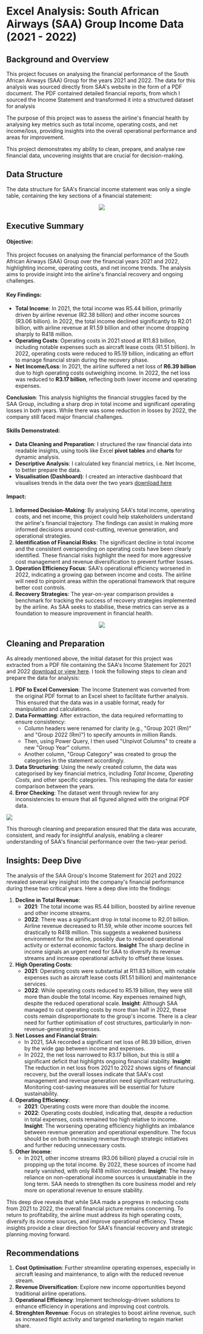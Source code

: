# Excel Analysis: South African Airways (SAA) Group Income Data (2021 - 2022)

## Background and Overview
This project focuses on analysing the financial performance of the South African Airways (SAA) Group for the years 2021 and 2022. The data for this analysis was sourced directly from SAA's website in the form of a PDF document. The PDF contained detailed financial reports, from which I sourced the Income Statement and transformed it into a structured dataset for analysis

The purpose of this project was to assess the airline's financial health by analysing key metrics such as total income, operating costs, and net income/loss, providing insights into the overall operational performance and areas for improvement.

This project demonstrates my ability to clean, prepare, and analyse raw financial data, uncovering insights that are crucial for decision-making.

## Data Structure
The data structure for SAA's financial income statement was only a single table, containing the key sections of a financial statement:

<p align="center">
<img src="Data Structure.png">
</p>

## Executive Summary
#### Objective:
This project focuses on analysing the financial performance of the South African Airways (SAA) Group over the financial years 2021 and 2022, highlighting income, operating costs, and net income trends. The analysis aims to provide insight into the airline's financial recovery and ongoing challenges.

#### Key Findings:
- **Total Income**:
  In 2021, the total income was R5.44 billion, primarily driven by airline revenue (R2.38 billion) and other income sources (R3.06 billion).
  In 2022, the total income declined significantly to R2.01 billion, with airline revenue at R1.59 billion and other income dropping sharply to R418 million.
- **Operating Costs**:
  Operating costs in 2021 stood at R11.83 billion, including notable expenses such as aircraft lease costs (R1.51 billion).
  In 2022, operating costs were reduced to R5.19 billion, indicating an effort to manage financial strain during the recovery phase.
- **Net Income/Loss**:
  In 2021, the airline suffered a net loss of **R6.39 billion** due to high operating costs outweighing income.
  In 2022, the net loss was reduced to **R3.17 billion**, reflecting both lower income and operating expenses.

**Conclusion**: This analysis highlights the financial struggles faced by the SAA Group, including a sharp drop in total income and significant operating losses in both years.
While there was some reduction in losses by 2022, the company still faced major financial challenges.

#### Skills Demonstrated:
- **Data Cleaning and Preparation**: I structured the raw financial data into readable insights, using tools like Excel **pivot tables** and **charts** for dynamic analysis.
- **Descriptive Analysis**: I calculated key financial metrics, i.e. Net Income, to better prepare the data.
- **Visualisation (Dashboard)**: I created an interactive dashboard that visualises trends in the data over the two years [download here](https://github.com/Xola-lab/Excel-Analysis-of-SAA-Group/blob/main/SAA%20Income%20Data%20(2021%20-%202022).xlsx)

#### Impact:
1. **Informed Decision-Making**: By analysing SAA's total income, operating costs, and net income, this project could help stakeholders understand the airline's financial
trajectory. The findings can assist in making more informed decisions around cost-cutting, revenue generation, and operational strategies.
2. **Identification of Financial Risks**: The significant decline in total income and the consistent overspending on operating costs have been clearly identified. These
financial risks highlight the need for more aggressive cost management and revenue diversification to prevent further losses.
3. **Operation Efficiency Focus**: SAA's operational efficiency worsened in 2022, indicating a growing gap between income and costs. The airline will need to pinpoint
areas within the operational framework that require better cost controls.
4. **Recovery Strategies**: The year-on-year comparison provides a benchmark for tracking the success of recovery strategies implemented by the airline. As SAA seeks to
stabilise, these metrics can serve as a foundation to measure improvement in financial health.

<p align="center">
<img src="DASHBOARD SAA.png">
</p>

## Cleaning and Preparation
As already mentioned above, the initial dataset for this project was extracted from a PDF file containing the SAA's Income Statement for 2021 and 2022 [download or view here](https://github.com/Xola-lab/Excel-Analysis-of-SAA-Group/blob/main/2022-south-african-airways-(saa)-annual-report.pdf). I took the following steps to clean and prepare the data for analysis:

1. **PDF to Excel Conversion**: The Income Statement was converted from the original PDF format to an Excel sheet to facilitate further analysis. This ensured that the data was in a usable format, ready for manipulation and calculations.
2. **Data Formatting**: After extraction, the data required reformatting to ensure consistency:
   - Column headers were renamed for clarity (e.g., "Group 2021 (Rm)" and "Group 2022 (Rm)") to specify amounts in million Rands.
   - Then, using Power Query, I then used "Unpivot Columns" to create a new "Group Year" column.
   - Another column, "Group Category" was created to group the categories in the statement accordingly.
3. **Data Structuring**: Using the newly created column, the data was categorised by key financial metrics, including _Total Income_, _Operating Costs_, and other specific categories. This reshaping the data for easier comparison between the years.
4. **Error Checking**: The dataset went through review for any inconsistencies to ensure that all figured aligned with the original PDF data.

<p><img src="Income Reshaped.png"></p>

This thorough cleaning and preparation ensured that the data was accurate, consistent, and ready for insightful analysis, enabling a clearer understanding of SAA's financial performance over the two-year period.

## Insights: Deep Dive
The analysis of the SAA Group's Income Statement for 2021 and 2022 revealed several key insighst into the company's financial performance during these two critical years. Here a deep dive into the findings:

1. **Decline in Total Revenue**:
   - **2021**: The total income was R5.44 billion, boosted by airline revenue and other income streams.
   - **2022**: There was a significant drop in total income to R2.01 billion. Airline revenue decreased to R1.59, while other income sources fell drastically to R418 million. This suggests a weakened business environment for the airline, possibly due to reduced operational activity or external economic factors.
**Insight** The sharp decline in income signals an urgent need for SAA to diversify its revenue streams and increase operational activity to offset these losses.
2. **High Operating Costs**:
   - **2021**: Operating costs were substantial at R11.83 billion, with notable expenses such as aircraft lease costs (R1.51 billion) and maintenance services.
   - **2022**: While operating costs reduced to R5.19 billion, they were still more than double the total income. Key expenses remained high, despite the reduced operational scale.
**Insight**: Although SAA managed to cut operating costs by more than half in 2022, these costs remain disproportionate to the group's income. There is a clear need for further optimisation of cost structures, particularly in non-revenue-generating expenses.
3. **Net Losses and Financial Strain**:
   - In 2021, SAA recorded a significant net loss of R6.39 billion, driven by the wide gap between income and expenses.
   - In 2022, the net loss narrowed to R3.17 billion, but this is still a significant deficit that highlights ongoing financial stability.
**Insight**: The reduction in net loss from 2021 to 2022 shows signs of financial recovery, but the overall losses indicate that SAA's cost management and revenue generation need significant restructuring. Monitoring cost-saving measures will be essential for future sustainability.
4. **Operating Efficiency**:
   - **2021**: Operating costs were more than double the income.
   - **2022**: Operating costs doubled, indicating that, despite a reduction in total expenses, costs remained too high relative to income.
**Insight**: The worsening operating efficiency highlights an imbalance between revenue generation and operational expenditure. The focus should be on both increasing revenue through strategic initiatives and further reducing unnecessary costs.
5. **Other Income**:
   - In 2021, other income streams (R3.06 billion) played a crucial role in propping up the total income. By 2022, these sources of income had nearly vanished, with only R418 million recorded.
**Insight**: The heavy reliance on non-operational income sources is unsustainable in the long term. SAA needs to strengthen its core business model and rely more on operational revenue to ensure stability.

This deep dive reveals that while SAA made a progress in reducing costs from 2021 to 2022, the overall financial picture remains concerning. To return to profitability, the airline must address its high operating costs, diversify its income sources, and improve operational efficiency. These insights provide a clear direction for SAA's financial recovery and strategic planning moving forward.

## Recommendations
1. **Cost Optimisation**: Further streamline operating expenses, especially in aircraft leasing and maintenance, to align with the reduced revenue stream.
2. **Revenue Diversification**: Explore new income opportunities beyond traditional airline operations.
3. **Operational Efficiency**: Implement technology-driven solutions to enhance efficiency in operations and improving cost controls.
4. **Strenghten Revenue**: Focus on strategies to boost airline revenue, such as increased flight activity and targeted marketing to regain market share.


